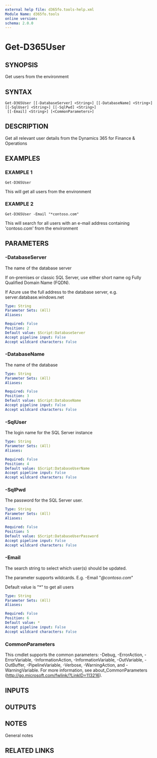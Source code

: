 ```yaml
---
external help file: d365fo.tools-help.xml
Module Name: d365fo.tools
online version:
schema: 2.0.0
---
```


# Get-D365User

## SYNOPSIS
Get users from the environment

## SYNTAX

```
Get-D365User [[-DatabaseServer] <String>] [[-DatabaseName] <String>] [[-SqlUser] <String>] [[-SqlPwd] <String>]
 [[-Email] <String>] [<CommonParameters>]
```

## DESCRIPTION
Get all relevant user details from the Dynamics 365 for Finance & Operations

## EXAMPLES

### EXAMPLE 1
```
Get-D365User
```

This will get all users from the environment

### EXAMPLE 2
```
Get-D365User -Email "*contoso.com"
```

This will search for all users with an e-mail address containing 'contoso.com' from the environment

## PARAMETERS

### -DatabaseServer
The name of the database server

If on-premises or classic SQL Server, use either short name og Fully Qualified Domain Name (FQDN).

If Azure use the full address to the database server, e.g.
server.database.windows.net

```yaml
Type: String
Parameter Sets: (All)
Aliases:

Required: False
Position: 2
Default value: $Script:DatabaseServer
Accept pipeline input: False
Accept wildcard characters: False
```

### -DatabaseName
The name of the database

```yaml
Type: String
Parameter Sets: (All)
Aliases:

Required: False
Position: 3
Default value: $Script:DatabaseName
Accept pipeline input: False
Accept wildcard characters: False
```

### -SqlUser
The login name for the SQL Server instance

```yaml
Type: String
Parameter Sets: (All)
Aliases:

Required: False
Position: 4
Default value: $Script:DatabaseUserName
Accept pipeline input: False
Accept wildcard characters: False
```

### -SqlPwd
The password for the SQL Server user.

```yaml
Type: String
Parameter Sets: (All)
Aliases:

Required: False
Position: 5
Default value: $Script:DatabaseUserPassword
Accept pipeline input: False
Accept wildcard characters: False
```

### -Email
The search string to select which user(s) should be updated.

The parameter supports wildcards.
E.g.
-Email "*@contoso.com*"

Default value is "*" to get all users

```yaml
Type: String
Parameter Sets: (All)
Aliases:

Required: False
Position: 6
Default value: *
Accept pipeline input: False
Accept wildcard characters: False
```

### CommonParameters
This cmdlet supports the common parameters: -Debug, -ErrorAction, -ErrorVariable, -InformationAction, -InformationVariable, -OutVariable, -OutBuffer, -PipelineVariable, -Verbose, -WarningAction, and -WarningVariable.
For more information, see about_CommonParameters (http://go.microsoft.com/fwlink/?LinkID=113216).

## INPUTS

## OUTPUTS

## NOTES
General notes

## RELATED LINKS
